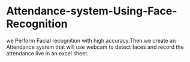 # Attendance-system-Using-Face-Recognition
we Perform Facial recognition with high accuracy.Then we create an Attendance system that will use webcam to detect faces and record the attendance live in an excel sheet. 
